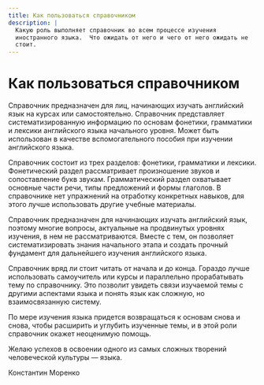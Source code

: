 ```yaml
---
title: Как пользоваться справочником
description: |
  Какую роль выполняет справочник во всем процессе изучения
  иностранного языка.  Что ожидать от него и чего от него ожидать не
  стоит.
---
```


# Как пользоваться справочником

Справочник предназначен для лиц, начинающих изучать английский язык на
курсах или самостоятельно.  Справочник представляет
систематизированную информацию по основам фонетики, грамматики и
лексики английского языка начального уровня.  Может быть использован в
качестве вспомогательного пособия при изучении английского языка.

Справочник состоит из трех разделов: фонетики, грамматики и лексики.
Фонетический раздел рассматривает произношение звуков и сопоставление
букв звукам.  Грамматический раздел охватывает основные части речи,
типы предложений и формы глаголов.  В справочнике нет упражнений на
отработку конкретных навыков, для этого лучше использовать другие
учебные материалы.

Справочник предназначен для начинающих изучать английский язык,
поэтому многие вопросы, актуальные на продвинутых уровнях изучения, в
нем не рассматриваются.  Вместе с тем, он позволяет систематизировать
знания начального этапа и создать прочный фундамент для дальнейшего
изучения английского языка.

Справочник вряд ли стоит читать от начала и до конца.  Гораздо лучше
использовать самоучитель или курсы и параллельно прорабатывать тему по
справочнику.  Это позволит увидеть связи изучаемой темы с другими
аспектами языка и понять язык как сложную, но взаимосвязанную систему.

По мере изучения языка придется возвращаться к основам снова и снова,
чтобы расширить и углубить изученные темы, и в этой роли справочник
окажет неоценимую помощь.

Желаю успехов в освоении одного из самых сложных творений человеческой
культуры — языка.

Константин Моренко
